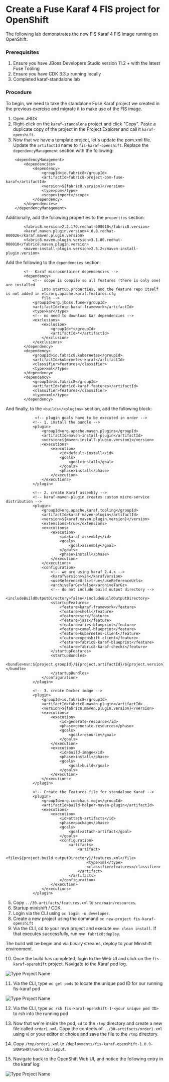 # Create a Fuse Karaf 4 FIS project for OpenShift

The following lab demonstrates the new FIS Karaf 4 FIS image running on OpenShift.  

### Prerequisites

1. Ensure you have JBoss Developers Studio version 11.2 + with the latest Fuse Tooling
2. Ensure you have CDK 3.3.x running locally
3. Completed karaf-standalone lab

### Procedure

To begin, we need to take the standalone Fuse Karaf project we created in the previous exercise and migrate it to make use of the FIS image.

1. Open JBDS
2. Right-click on the `karaf-standalone` project and click "Copy".  Paste a duplicate copy of the project in the Project Explorer and call it `karaf-openshift`.
3.  Now that we have a template project, let's update the pom.xml file.  Update the `artifactId` name to `fis-karaf-openshift`.  Replace the `dependencyManagement` section with the following:

```
	<dependencyManagement>
		<dependencies>
			<dependency>
				<groupId>io.fabric8</groupId>
				<artifactId>fabric8-project-bom-fuse-karaf</artifactId>
				<version>${fabric8.version}</version>
				<type>pom</type>
				<scope>import</scope>
			</dependency>
		</dependencies>
	</dependencyManagement>
```

Additionally, add the following properties to the `properties` section:

```
		<fabric8.version>2.2.170.redhat-000010</fabric8.version>
		<karaf.maven.plugin.version>4.0.8.redhat-000026</karaf.maven.plugin.version>
		<fabric8.maven.plugin.version>3.1.80.redhat-000010</fabric8.maven.plugin.version>
		<maven-install-plugin.version>2.5.2</maven-install-plugin.version>		
```

Add the following to the `dependencies` section:

```
		<!-- Karaf microcontainer dependencies -->
		<dependency>
			<!-- scope is compile so all features (there is only one) are installed 
				into startup.properties, and the feature repo itself is not added in etc/org.apache.karaf.features.cfg 
				file -->
			<groupId>org.jboss.fuse</groupId>
			<artifactId>fuse-karaf-framework</artifactId>
			<type>kar</type>
			<!-- no need to download kar dependencies -->
			<exclusions>
				<exclusion>
					<groupId>*</groupId>
					<artifactId>*</artifactId>
				</exclusion>
			</exclusions>
		</dependency>
		<dependency>
			<groupId>io.fabric8.kubernetes</groupId>
			<artifactId>kubernetes-karaf</artifactId>
			<classifier>features</classifier>
			<type>xml</type>
		</dependency>
		<dependency>
			<groupId>io.fabric8</groupId>
			<artifactId>fabric8-karaf-features</artifactId>
			<classifier>features</classifier>
			<type>xml</type>
		</dependency>
```

And finally, to the `<builds>/<plugins>` section, add the following block:

```
             <!-- plugin goals have to be executed in order -->
			<!-- 1. install the bundle -->
			<plugin>
				<groupId>org.apache.maven.plugins</groupId>
				<artifactId>maven-install-plugin</artifactId>
				<version>${maven-install-plugin.version}</version>
				<executions>
					<execution>
						<id>default-install</id>
						<goals>
							<goal>install</goal>
						</goals>
						<phase>install</phase>
					</execution>
				</executions>
			</plugin>

			<!-- 2. create Karaf assembly -->
			<!-- karaf-maven-plugin creates custom micro-service distribution -->
			<plugin>
				<groupId>org.apache.karaf.tooling</groupId>
				<artifactId>karaf-maven-plugin</artifactId>
				<version>${karaf.maven.plugin.version}</version>
				<extensions>true</extensions>
				<executions>
					<execution>
						<id>karaf-assembly</id>
						<goals>
							<goal>assembly</goal>
						</goals>
						<phase>install</phase>
					</execution>
				</executions>
				<configuration>
					<!-- we are using karaf 2.4.x -->
					<karafVersion>v24</karafVersion>
					<useReferenceUrls>true</useReferenceUrls>
					<archiveTarGz>false</archiveTarGz>
					<!-- do not include build output directory -->
					<includeBuildOutputDirectory>false</includeBuildOutputDirectory>
					<startupFeatures>
						<feature>karaf-framework</feature>
						<feature>shell</feature>
						<feature>scr</feature>
						<feature>jaas</feature>
						<feature>aries-blueprint</feature>
						<feature>camel-blueprint</feature>
						<feature>kubernetes-client</feature>
						<feature>openshift-client</feature>
						<feature>fabric8-karaf-blueprint</feature>
						<feature>fabric8-karaf-checks</feature>
					</startupFeatures>
					<startupBundles>
						<bundle>mvn:${project.groupId}/${project.artifactId}/${project.version}</bundle>
					</startupBundles>
				</configuration>
			</plugin>

			<!-- 3. create Docker image -->
			<plugin>
				<groupId>io.fabric8</groupId>
				<artifactId>fabric8-maven-plugin</artifactId>
				<version>${fabric8.maven.plugin.version}</version>
				<executions>
					<execution>
						<id>generate-resource</id>
						<phase>generate-resources</phase>
						<goals>
							<goal>resource</goal>
						</goals>
					</execution>
					<execution>
						<id>build-image</id>
						<phase>install</phase>
						<goals>
							<goal>build</goal>
						</goals>
					</execution>
				</executions>
			</plugin>

			<!-- Create the Features file for standalone Karaf -->
			<plugin>
				<groupId>org.codehaus.mojo</groupId>
				<artifactId>build-helper-maven-plugin</artifactId>
				<executions>
					<execution>
						<id>attach-artifacts</id>
						<phase>package</phase>
						<goals>
							<goal>attach-artifact</goal>
						</goals>
						<configuration>
							<artifacts>
								<artifact>
									<file>${project.build.outputDirectory}/features.xml</file>
									<type>xml</type>
									<classifier>features</classifier>
								</artifact>
							</artifacts>
						</configuration>
					</execution>
				</executions>
			</plugin>
```
5. Copy `../30-artifacts/features.xml` to `src/main/resources`.
6.  Startup minishift / CDK.
7. Login via the CLI using `oc login -u developer`.
8. Create a new project using the command `oc new-project fis-karaf-openshift`
9. Via the CLI, cd to your mvn project and execute `mvn clean install`.  If that executes successfully, run `mvn fabric8:deploy`.

The build will be begin and via binary streams, deploy to your Minishift environment.

10. Once the build has completed, login to the Web UI and click on the `fis-karaf-openshift` project.  Navigate to the Karaf pod log.

![Type Project Name](images/40-Step-10.png)

11.  Via the CLI, type `oc get pods` to locate the unique pod ID for our running fis-karaf pod

![Type Project Name](images/40-Step-11.png)

12.  Via the CLI, type `oc rsh fis-karaf-openshift-1-<your unique pod ID>` to rsh into the running pod

13.  Now that we're inside the pod, `cd` to the `/tmp` directory and create a new file called `order1.xml`.  Copy the contents of `../30-artifacts/order1.xml` using vi or your editor or choice and save the file to the `/tmp` directory.

14.  Copy `/tmp/order1.xml` to `/deployments/fis-karaf-openshift-1.0.0-SNAPSHOT/work/cbr/input`.

15.  Navigate back to the OpenShift Web UI, and notice the following entry in the karaf log:

![Type Project Name](images/40-Step-15.png)


